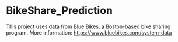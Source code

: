 # BikeShare_Prediction
This project uses data from Blue Bikes, a Boston-based bike sharing program. 
More information: https://www.bluebikes.com/system-data 
